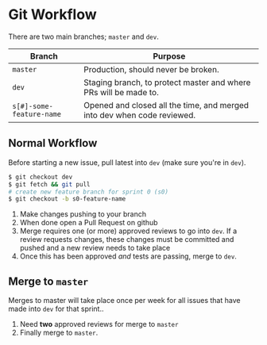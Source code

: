 # Git Workflow

There are two main branches; `master` and `dev`.

Branch | Purpose
-------- | ---------
`master` | Production, should never be broken.
`dev`    | Staging branch, to protect master and where PRs will be made to.
`s[#]-some-feature-name` | Opened and closed all the time, and merged into dev when code reviewed.

##  Normal Workflow

Before starting a new issue, pull latest into `dev` (make sure you're in `dev`).

```bash
$ git checkout dev
$ git fetch && git pull
# create new feature branch for sprint 0 (s0)
$ git checkout -b s0-feature-name
```
1. Make changes pushing to your branch
2. When done open a Pull Request on github
3. Merge requires one (or more) approved reviews to go into `dev`. If a review requests changes, these changes must be committed and pushed and a new review needs to take place
4. Once this has been approved _and_ tests are passing, merge to `dev`.

## Merge to `master`
Merges to master will take place once per week for all issues that have made into `dev` for that sprint..

1. Need **two** approved reviews for merge to `master`
2. Finally merge to `master`.